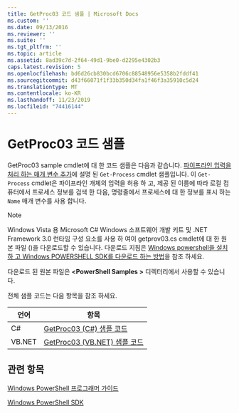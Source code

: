 ```yaml
---
title: GetProc03 코드 샘플 | Microsoft Docs
ms.custom: ''
ms.date: 09/13/2016
ms.reviewer: ''
ms.suite: ''
ms.tgt_pltfrm: ''
ms.topic: article
ms.assetid: 8ad39c7d-2f64-49d1-9be0-d2295e4302b3
caps.latest.revision: 5
ms.openlocfilehash: bd6d26cb830bcd6706c88548956e5358b2fddf41
ms.sourcegitcommit: d43f66071f1f33b350d34fa1f46f3a35910c5d24
ms.translationtype: MT
ms.contentlocale: ko-KR
ms.lasthandoff: 11/23/2019
ms.locfileid: "74416144"
---
```

# <a name="getproc03-code-samples"></a>GetProc03 코드 샘플

GetProc03 sample cmdlet에 대 한 코드 샘플은 다음과 같습니다. [파이프라인 입력을 처리 하는 매개 변수 추가](../cmdlet/adding-parameters-that-process-pipeline-input.md)에 설명 된 `Get-Process` cmdlet 샘플입니다. 이 `Get-Process` cmdlet은 파이프라인 개체의 입력을 허용 하 고, 제공 된 이름에 따라 로컬 컴퓨터에서 프로세스 정보를 검색 한 다음, 명령줄에서 프로세스에 대 한 정보를 표시 하는 `Name` 매개 변수를 사용 합니다.

> [!NOTE]
> Windows Vista 용 Microsoft C# Windows 소프트웨어 개발 키트 및 .NET Framework 3.0 런타임 구성 요소를 사용 하 여이 getprov03.cs cmdlet에 대 한 원본 파일 ()을 다운로드할 수 있습니다. 다운로드 지침은 [Windows powershell을 설치 하 고 Windows POWERSHELL SDK를 다운로드 하는 방법](/powershell/scripting/developer/installing-the-windows-powershell-sdk)을 참조 하세요.
>
> 다운로드 된 원본 파일은 **\<PowerShell Samples >** 디렉터리에서 사용할 수 있습니다.

전체 샘플 코드는 다음 항목을 참조 하세요.

|언어|항목|
|--------------|-----------|
|C#|[GetProc03 (C#) 샘플 코드](./getproc03-csharp-sample-code.md)|
|VB.NET|[GetProc03 (VB.NET) 샘플 코드](./getproc03-vb-net-sample-code.md)|

## <a name="see-also"></a>관련 항목

[Windows PowerShell 프로그래머 가이드](./windows-powershell-programmer-s-guide.md)

[Windows PowerShell SDK](../windows-powershell-reference.md)
